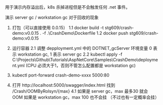 ﻿用于演示内存溢出后，k8s 杀掉进程但是不会触发任何 .net 事件。


演示 server gc / workstation gc 对于回收的现象

1. 打包（可以直接使用 0.0.15）
1.1 docker build -t stg609/crash-demo:v0.0.15 . -f .\CrashDemo\Dockerfile
1.2 docker push stg609/crash-demo:v0.0.15

2. 运行容器
2.1 调整 depployment.yml 中的 DOTNET_gcServer 环境变量 0 表示 workstation gc, 1 表示 server gc
2.2 kubectl apply -f C:\Projects\Github\Tutorials\AspNetCore\Samples\CrashDemo\deployment.yml (CPU 必须大于1，否则不管怎么配置都是 workstation gc) 

3. kubectl port-forward crash-demo-xxxx 5000:80

4. 打开 http://localhost:5000/swagger/index.html 找到 /Crash/OOMByRolsyn/{max}
4.1 如果是 server gc，max 最多30 就会 OOM
    如果是 workstation gc，max 100 也不会挂 （不过也有一定概率会挂）